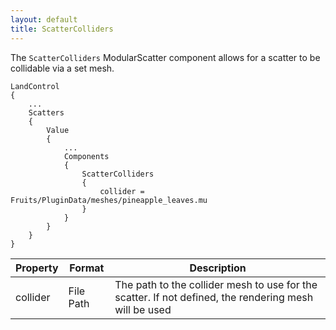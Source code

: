 ```yaml
---
layout: default
title: ScatterColliders
---
```


The `ScatterColliders` ModularScatter component allows for a scatter to be collidable via a set mesh.

```
LandControl
{
    ...
    Scatters
    {
        Value
        {
            ...
            Components
            {
                ScatterColliders
                {
                    collider = Fruits/PluginData/meshes/pineapple_leaves.mu
                }
            }
        }
    }
}
```

|Property|Format|Description|
|--------|------|-----------|
|collider|File Path|The path to the collider mesh to use for the scatter. If not defined, the rendering mesh will be used|
